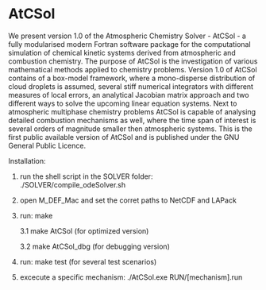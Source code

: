 # AtCSol
We present version 1.0 of the Atmospheric Chemistry Solver - AtCSol -  a fully modularised modern Fortran software package for the computational simulation of chemical kinetic systems derived from atmospheric and combustion chemistry. The purpose of AtCSol is the investigation of various mathematical methods applied to chemistry problems. Version 1.0 of AtCSol contains of a box-model framework, where a mono-disperse distribution of cloud droplets is assumed, several stiff numerical integrators with different measures of local errors, an analytical Jacobian matrix approach and two different ways to solve the upcoming linear equation systems. Next to atmospheric multiphase chemistry problems AtCSol is capable of analysing detailed combustion mechanisms as well, where the time span of interest is several orders of magnitude smaller then atmospheric systems. This is the first public available version of AtCSol and is published under the GNU General Public Licence.


Installation:

  1.  run the shell script in the SOLVER folder:  ./SOLVER/compile_odeSolver.sh
  
  2.  open M_DEF_Mac and set the corret paths to NetCDF and LAPack
  
  3.  run: make
  
      3.1 make AtCSol     (for optimized version)
  
      3.2 make AtCSol_dbg (for debugging version)
      
  4.  run: make test      (for several test scenarios)
  
  5. excecute a specific mechanism:   ./AtCSol.exe RUN/[mechanism].run
